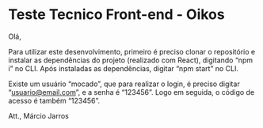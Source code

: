 # Teste Tecnico Front-end - Oikos

Olá, 

Para utilizar este desenvolvimento, primeiro é preciso clonar o repositório e instalar as dependências do projeto (realizado com React), digitando “npm i” no CLI. Após instaladas as dependências, digitar “npm start” no CLI.

Existe um usuário “mocado”, que para realizar o login, é preciso digitar “usuario@email.com”, e a senha é “123456”. Logo em seguida, o código de acesso é também “123456”.

Att.,
Márcio Jarros
